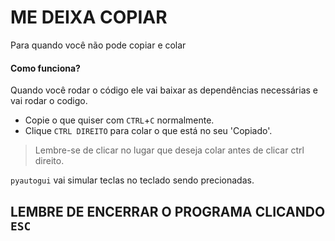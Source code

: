 # ME DEIXA COPIAR

Para quando você não pode copiar e colar

#### Como funciona?

Quando você rodar o código ele vai baixar as dependências necessárias e vai rodar o codigo.

- Copie o que quiser com `CTRL`+`C` normalmente.
- Clique `CTRL DIREITO` para colar o que está no seu 'Copiado'.

> Lembre-se de clicar no lugar que deseja colar antes de clicar ctrl direito.

`pyautogui` vai simular teclas no teclado sendo precionadas.

## LEMBRE DE ENCERRAR O PROGRAMA CLICANDO `ESC`
